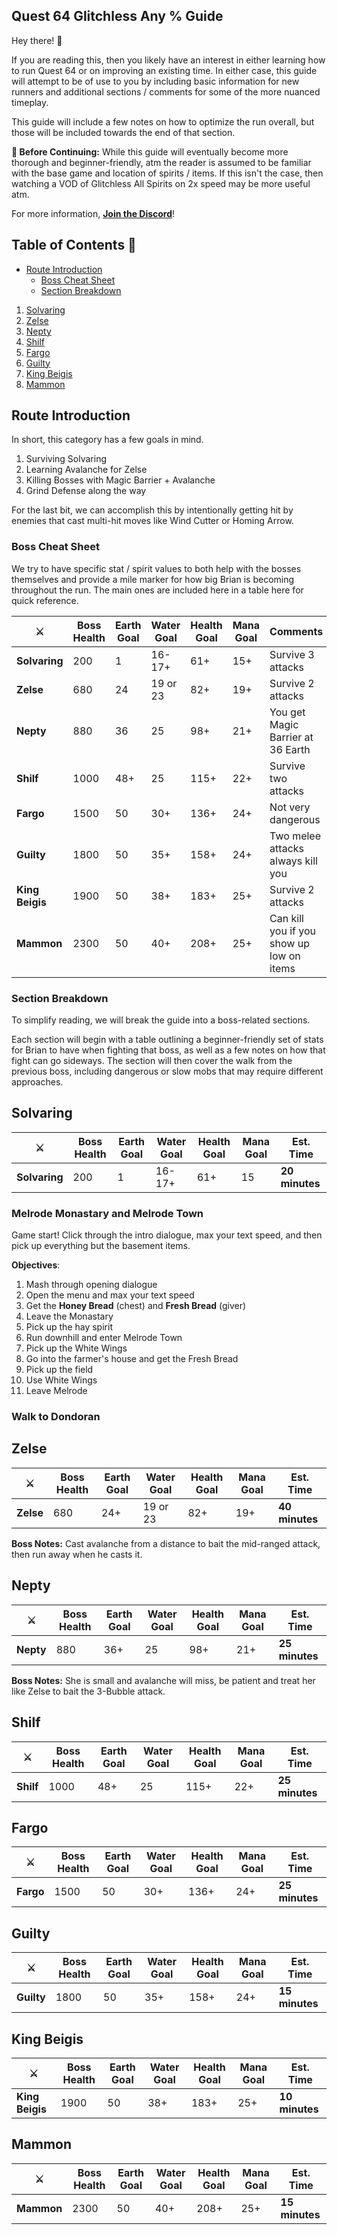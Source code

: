 ## Quest 64 Glitchless Any % Guide

Hey there! 👋

If you are reading this, then you likely have an interest in either learning how to run Quest 64 or on improving an existing time.  In either case, this guide will attempt to be of use to you by including basic information for new runners and additional sections / comments for some of the more nuanced timeplay.

This guide will include a few notes on how to optimize the run overall, but those will be included towards the end of that section.

**🛑 Before Continuing:** While this guide will eventually become more thorough and beginner-friendly, atm the reader is assumed to be familiar with the base game and location of spirits / items.  If this isn't the case, then watching a VOD of Glitchless All Spirits on 2x speed may be more useful atm.

For more information, **[Join the Discord](https://discord.gg/mZnpAt2ZsY)**!

## Table of Contents 📝
- [Route Introduction](#route-introduction)
  - [Boss Cheat Sheet](#boss-cheat-sheet)
  - [Section Breakdown](#section-breakdown)
1. [Solvaring](#solvaring)
2. [Zelse](#zelse)
3. [Nepty](#nepty)
4. [Shilf](#shilf)
5. [Fargo](#fargo)
6. [Guilty](#guilty)
7. [King Beigis](#king-beigis)
8. [Mammon](#mammon)

## Route Introduction

In short, this category has a few goals in mind.

1. Surviving Solvaring
2. Learning Avalanche for Zelse
3. Killing Bosses with Magic Barrier + Avalanche
4. Grind Defense along the way

For the last bit, we can accomplish this by intentionally getting hit by enemies that cast multi-hit moves like Wind Cutter or Homing Arrow.  

### Boss Cheat Sheet

We try to have specific stat / spirit values to both help with the bosses themselves and provide a mile marker for how big Brian is becoming throughout the run. The main ones are included here in a table here for quick reference.

|⚔|Boss Health|Earth Goal|Water Goal|Health Goal|Mana Goal|Comments|
|-|-|-|-|-|-|-|
|**Solvaring**|200|1|16-17+|61+|15+|Survive 3 attacks|
|**Zelse**|680|24|19 or 23|82+|19+|Survive 2 attacks|
|**Nepty**|880|36|25|98+|21+|You get Magic Barrier at 36 Earth|
|**Shilf**|1000|48+|25|115+|22+|Survive two attacks|
|**Fargo**|1500|50|30+|136+|24+|Not very dangerous|
|**Guilty**|1800|50|35+|158+|24+|Two melee attacks always kill you|
|**King Beigis**|1900|50|38+|183+|25+|Survive 2 attacks|
|**Mammon**|2300|50|40+|208+|25+|Can kill you if you show up low on items|

### Section Breakdown

To simplify reading, we will break the guide into a boss-related sections.  

Each section will begin with a table outlining a beginner-friendly set of stats for Brian to have when fighting that boss, as well as a few notes on how that fight can go sideways.  The section will then cover the walk from the previous boss, including dangerous or slow mobs that may require different approaches.

## Solvaring

|⚔|Boss Health|Earth Goal|Water Goal|Health Goal|Mana Goal|Est. Time|
|-|-|-|-|-|-|-|
|**Solvaring**|200|1|16-17+|61+|15|**20 minutes**|

### Melrode Monastary and Melrode Town

Game start!  Click through the intro dialogue, max your text speed, and then pick up everything but the basement items.

**Objectives**:
1. Mash through opening dialogue
2. Open the menu and max your text speed
3. Get the **Honey Bread** (chest) and **Fresh Bread** (giver)
4. Leave the Monastary
5. Pick up the hay spirit
6. Run downhill and enter Melrode Town
7. Pick up the White Wings
8. Go into the farmer's house and get the Fresh Bread
9. Pick up the field 
10. Use White Wings
11. Leave Melrode

### Walk to Dondoran



## Zelse

|⚔|Boss Health|Earth Goal|Water Goal|Health Goal|Mana Goal|Est. Time|
|-|-|-|-|-|-|-|
|**Zelse**|680|24+|19 or 23|82+|19+|**40 minutes**|

**Boss Notes:** Cast avalanche from a distance to bait the mid-ranged attack, then run away when he casts it.

## Nepty

|⚔|Boss Health|Earth Goal|Water Goal|Health Goal|Mana Goal|Est. Time|
|-|-|-|-|-|-|-|
|**Nepty**|880|36+|25|98+|21+|**25 minutes**|

**Boss Notes:** She is small and avalanche will miss, be patient and treat her like Zelse to bait the 3-Bubble attack.

## Shilf

|⚔|Boss Health|Earth Goal|Water Goal|Health Goal|Mana Goal|Est. Time|
|-|-|-|-|-|-|-|
|**Shilf**|1000|48+|25|115+|22+|**25 minutes**|

## Fargo

|⚔|Boss Health|Earth Goal|Water Goal|Health Goal|Mana Goal|Est. Time|
|-|-|-|-|-|-|-|
|**Fargo**|1500|50|30+|136+|24+|**25 minutes**|

## Guilty

|⚔|Boss Health|Earth Goal|Water Goal|Health Goal|Mana Goal|Est. Time|
|-|-|-|-|-|-|-|
|**Guilty**|1800|50|35+|158+|24+|**15 minutes**|

## King Beigis

|⚔|Boss Health|Earth Goal|Water Goal|Health Goal|Mana Goal|Est. Time|
|-|-|-|-|-|-|-|
|**King Beigis**|1900|50|38+|183+|25+|**10 minutes**|

## Mammon

|⚔|Boss Health|Earth Goal|Water Goal|Health Goal|Mana Goal|Est. Time|
|-|-|-|-|-|-|-|
|**Mammon**|2300|50|40+|208+|25+|**15 minutes**|
